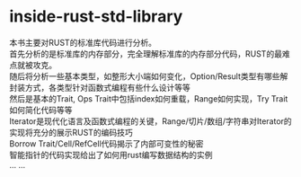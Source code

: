 # inside-rust-std-library
本书主要对RUST的标准库代码进行分析。  
首先分析的是标准库的内存部分，完全理解标准库的内存部分代码，RUST的最难点就被攻克。  
随后将分析一些基本类型，如整形大小端如何变化，Option/Result类型有哪些解封装方式，各类型针对函数式编程有些什么设计等等  
然后是基本的Trait, Ops Trait中包括index如何重载，Range如何实现，Try Trait如何简化代码等等    
Iterator是现代化语言及函数式编程的关键，Range/切片/数组/字符串对Iterator的实现将充分的展示RUST的编码技巧  
Borrow Trait/Cell/RefCell代码揭示了内部可变性的秘密  
智能指针的代码实现给出了如何用rust编写数据结构的实例  
...
...
